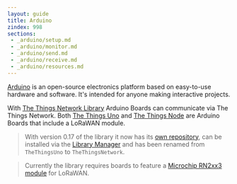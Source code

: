 ```yaml
---
layout: guide
title: Arduino
zindex: 998
sections:
 - _arduino/setup.md
 - _arduino/monitor.md
 - _arduino/send.md
 - _arduino/receive.md
 - _arduino/resources.md
---
```


[Arduino](https://www.arduino.cc/en/Guide/Introduction) is an open-source electronics platform based on easy-to-use hardware and software. It's intended for anyone making interactive projects.

With [The Things Network Library](https://github.com/thethingsnetwork/arduino-library) Arduino Boards can communicate via The Things Network. Both [The Things Uno](/uno/) and [The Things Node](/node/) are Arduino Boards that include a LoRaWAN module.

> With version 0.17 of the library it now has its [own repository](https://github.com/thethingsnetwork/arduino-library), can be installed via the [Library Manager](https://www.arduino.cc/en/Guide/Libraries#toc3) and has been renamed from `TheThingsUno` to `TheThingsNetwork`.

> Currently the library requires boards to feature a [Microchip RN2xx3 module](http://www.microchip.com/design-centers/wireless-connectivity/embedded-wireless/lora-technology) for LoRaWAN.